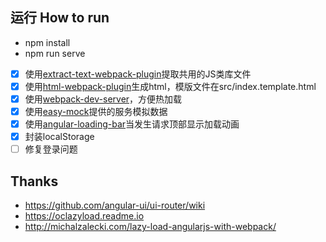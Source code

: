 ## 运行 How to run

* npm install
* npm run serve


 - [x] 使用[extract-text-webpack-plugin](https://github.com/webpack-contrib/extract-text-webpack-plugin)提取共用的JS类库文件
 - [x] 使用[html-webpack-plugin](https://github.com/jantimon/html-webpack-plugin)生成html，模版文件在src/index.template.html
 - [x] 使用[webpack-dev-server](https://github.com/webpack/webpack-dev-server)，方便热加载
 - [x] 使用[easy-mock](https://github.com/easy-mock/easy-mock)提供的服务模拟数据
 - [x] 使用[angular-loading-bar](https://github.com/chieffancypants/angular-loading-bar)当发生请求顶部显示加载动画
 - [x] 封装localStorage
 - [ ] 修复登录问题

## Thanks

* https://github.com/angular-ui/ui-router/wiki
* https://oclazyload.readme.io
* http://michalzalecki.com/lazy-load-angularjs-with-webpack/